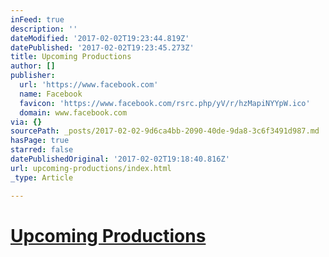 ```yaml
---
inFeed: true
description: ''
dateModified: '2017-02-02T19:23:44.819Z'
datePublished: '2017-02-02T19:23:45.273Z'
title: Upcoming Productions
author: []
publisher:
  url: 'https://www.facebook.com'
  name: Facebook
  favicon: 'https://www.facebook.com/rsrc.php/yV/r/hzMapiNYYpW.ico'
  domain: www.facebook.com
via: {}
sourcePath: _posts/2017-02-02-9d6ca4bb-2090-40de-9da8-3c6f3491d987.md
hasPage: true
starred: false
datePublishedOriginal: '2017-02-02T19:18:40.816Z'
url: upcoming-productions/index.html
_type: Article

---
```

# [Upcoming Productions][0]

[0]: http://www.facebook.com/pg/niuproductions/events/ "Upcoming Productions"